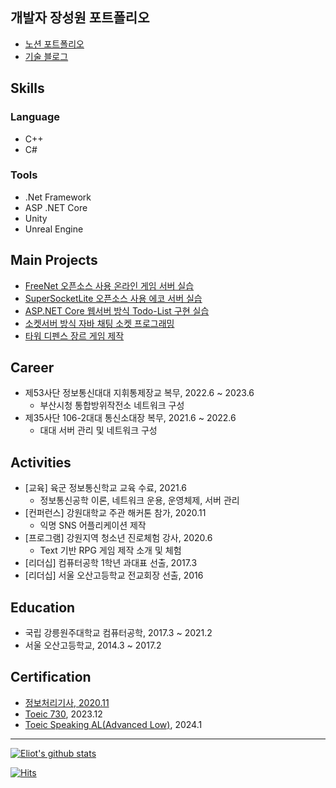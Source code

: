 ## 개발자 장성원 포트폴리오

 - [노션 포트폴리오](https://eliotjang.notion.site/1c293c460e6b4f2e8af791ffb6a5a9f7?pvs=4)
 - [기술 블로그](https://velog.io/@eliotjang)

## Skills 

### Language 
- C++
- C#
  
### Tools
- .Net Framework
- ASP .NET Core
- Unity
- Unreal Engine

## Main Projects
- [FreeNet 오픈소스 사용 온라인 게임 서버 실습](https://github.com/eliotjang/Online_Game_Server_with_TCP_Socket)
- [SuperSocketLite 오픈소스 사용 에코 서버 실습](https://github.com/eliotjang/Echo_Server_with_SuperSocketLite)
- [ASP.NET Core 웹서버 방식 Todo-List 구현 실습](https://github.com/eliotjang/Minimal_API_with_ASP.NET_Core)
- [소켓서버 방식 자바 채팅 소켓 프로그래밍](https://github.com/eliotjang/CSE_Java_Chatting_Programming_Lecture)
- [타워 디펜스 장르 게임 제작](https://github.com/eliotjang/tower-defense-game)

## Career
- 제53사단 정보통신대대 지휘통제장교 복무, 2022.6 ~ 2023.6
   - 부산시청 통합방위작전소 네트워크 구성
- 제35사단 106-2대대 통신소대장 복무, 2021.6 ~ 2022.6
   - 대대 서버 관리 및 네트워크 구성

## Activities
- [교육] 육군 정보통신학교 교육 수료, 2021.6
  - 정보통신공학 이론, 네트워크 운용, 운영체제, 서버 관리
- [컨퍼런스] 강원대학교 주관 해커톤 참가, 2020.11
   - 익명 SNS 어플리케이션 제작
- [프로그램] 강원지역 청소년 진로체험 강사, 2020.6
   - Text 기반 RPG 게임 제작 소개 및 체험
- [리더십] 컴퓨터공학 1학년 과대표 선출, 2017.3
- [리더십] 서울 오산고등학교 전교회장 선출, 2016

## Education
- 국립 강릉원주대학교 컴퓨터공학, 2017.3 ~ 2021.2
- 서울 오산고등학교, 2014.3 ~ 2017.2

## Certification
- [정보처리기사, 2020.11](https://drive.google.com/file/d/1897HMcN20kreogNzTuxH2Is_FV1HS1Zv/view?usp=sharing)
- [Toeic 730](https://drive.google.com/file/d/11Vg8UXt-S2F2wMSt2wQmxe_KWbi34q6V/view?usp=sharing), 2023.12
- [Toeic Speaking AL(Advanced Low)](https://drive.google.com/file/d/11Vg8UXt-S2F2wMSt2wQmxe_KWbi34q6V/view?usp=sharing), 2024.1
- - -

[![Eliot's github stats](https://github-readme-stats.vercel.app/api?username=eliotjang)](https://github.com/anuraghazra/github-readme-stats)

[![Hits](https://hits.seeyoufarm.com/api/count/incr/badge.svg?url=https%3A%2F%2Fgithub.com%2Feliotjang)](https://hits.seeyoufarm.com)
